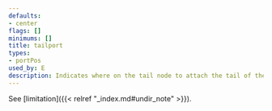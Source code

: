 ```yaml
---
defaults:
- center
flags: []
minimums: []
title: tailport
types:
- portPos
used_by: E
description: Indicates where on the tail node to attach the tail of the edge
---
```


See [limitation]({{< relref "_index.md#undir_note" >}}).
